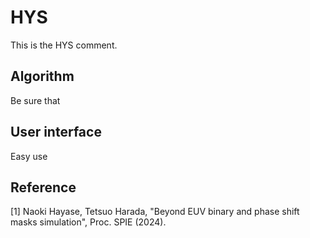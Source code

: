 # HYS
This is the HYS comment.

## Algorithm
Be sure that

## User interface
Easy use

## Reference
[1] Naoki Hayase, Tetsuo Harada, "Beyond EUV binary and phase shift masks simulation", Proc. SPIE (2024).
